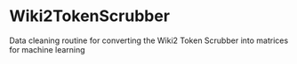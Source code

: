 # Wiki2TokenScrubber
Data cleaning routine for converting the Wiki2 Token Scrubber into matrices for machine learning
